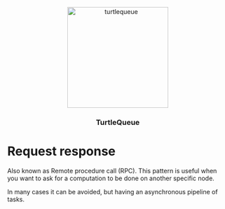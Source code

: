 <p align="center">
  <img alt="turtlequeue" src="https://turtlequeue.com/logo_black.png" width="230">
</p>

<h3 align="center">TurtleQueue</h3>

# Request response

Also known as Remote procedure call (RPC).
This pattern is useful when you want to ask for a computation to be done on another specific node.

In many cases it can be avoided, but having an asynchronous pipeline of tasks.
